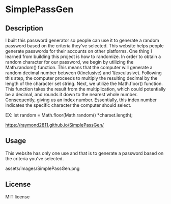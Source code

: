 # SimplePassGen

## Description

I built this password generator so people can use it to generate a random password based on the criteria they've selected.
This website helps people generate passwords for their accounts on other platforms. 
One thing I learned from building this project is how to randomize. 
In order to obtain a random character for our password, we begin by utilizing the Math.random() function. 
This means that the computer will generate a random decimal number between 0(inclusive) and 1(exculusive). 
Following this step, the computer proceeds to multiply the resulting decimal by the length of the character set string.
Next, we utilize the Math.floor() function.
This function takes the result from the multiplication, which could potentially be a decimal, and rounds it down to the nearest whole number.
Consequently, giving us an index number.
Essentially, this index number indicates the specific character the computer should select.

EX: let random = Math.floor(Math.random() *charset.length);

https://raymond2811.github.io/SimplePassGen/

## Usage

This website has only one use and that is to generate a password based on the criteria you've selected.

assets/images/SimplePassGen.png

## License

MIT license
